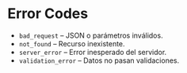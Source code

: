 # Error Codes
- `bad_request` – JSON o parámetros inválidos.
- `not_found` – Recurso inexistente.
- `server_error` – Error inesperado del servidor.
- `validation_error` – Datos no pasan validaciones.
